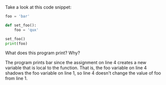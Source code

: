 Take a look at this code snippet:

```python
foo = 'bar'

def set_foo():
    foo = 'qux'

set_foo()
print(foo)
```

What does this program print? Why?

The program prints bar since the assignment on line 4 creates a new variable that is local to the function. That is, the foo variable on line 4 shadows the foo variable on line 1, so line 4 doesn't change the value of foo from line 1.